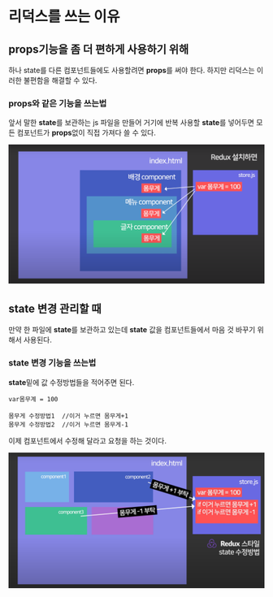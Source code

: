 # 리덕스를 쓰는 이유

## props기능을 좀 더 편하게 사용하기 위해
하나 state를 다른 컴포넌트들에도 사용할려면 **props**를 써야 한다. 하지만 리덕스는 이러한 불편함을 해결할 수 있다.

### props와 같은 기능을 쓰는법 
앞서 말한 **state**를 보관하는 js 파일을 만들어 거기에 반복 사용할 **state**를 넣어두면 모든 컴포넌트가 **props**없이 직접 가져다 쓸 수 있다.

![Alt text](../img/reduxProps.png)

## state 변경 관리할 때 
만약 한 파일에 **state**를 보관하고 있는데 **state** 값을 컴포넌트들에서 마음 것 바꾸기 위해서 사용된다.

### state 변경 기능을 쓰는법
**state**밑에 값 수정방법들을 적어주면 된다. 
```
var몸무계 = 100

몸무게 수정방법1  //이거 누르면 몸무게+1
몸무게 수정방법2  //이거 누르면 몸무게-1
```
이제 컴포넌트에서 수정해 달라고 요청을 하는 것이다.

![Alt text](../img/reduxState.png)

